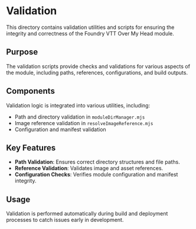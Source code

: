 # Validation

This directory contains validation utilities and scripts for ensuring the integrity and correctness of the Foundry VTT Over My Head module.

## Purpose

The validation scripts provide checks and validations for various aspects of the module, including paths, references, configurations, and build outputs.

## Components

Validation logic is integrated into various utilities, including:

- Path and directory validation in `moduleDirManager.mjs`
- Image reference validation in `resolveImageReference.mjs`
- Configuration and manifest validation

## Key Features

- **Path Validation**: Ensures correct directory structures and file paths.
- **Reference Validation**: Validates image and asset references.
- **Configuration Checks**: Verifies module configuration and manifest integrity.

## Usage

Validation is performed automatically during build and deployment processes to catch issues early in development.
